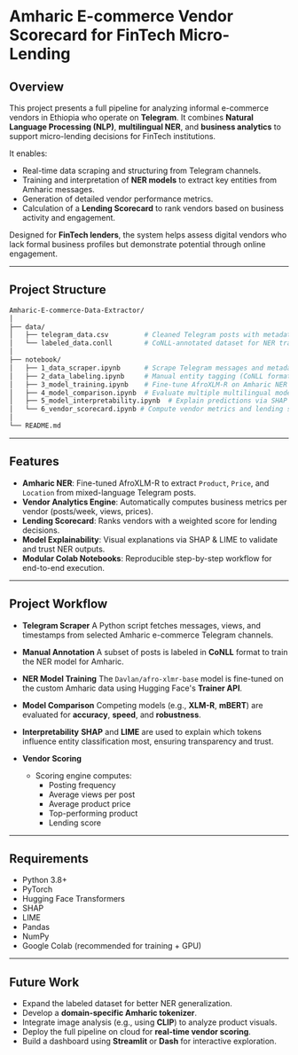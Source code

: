 # Amharic E-commerce Vendor Scorecard for FinTech Micro-Lending

## Overview

This project presents a full pipeline for analyzing informal e-commerce vendors in Ethiopia who operate on **Telegram**. It combines **Natural Language Processing (NLP)**, **multilingual NER**, and **business analytics** to support micro-lending decisions for FinTech institutions.

It enables:
- Real-time data scraping and structuring from Telegram channels.
- Training and interpretation of **NER models** to extract key entities from Amharic messages.
- Generation of detailed vendor performance metrics.
- Calculation of a **Lending Scorecard** to rank vendors based on business activity and engagement.

Designed for **FinTech lenders**, the system helps assess digital vendors who lack formal business profiles but demonstrate potential through online engagement.

---

## Project Structure

```bash
Amharic-E-commerce-Data-Extractor/
│
├── data/
│   ├── telegram_data.csv         # Cleaned Telegram posts with metadata
│   └── labeled_data.conll        # CoNLL-annotated dataset for NER training
│
├── notebook/
│   ├── 1_data_scraper.ipynb      # Scrape Telegram messages and metadata
│   ├── 2_data_labeling.ipynb     # Manual entity tagging (CoNLL format)
│   ├── 3_model_training.ipynb    # Fine-tune AfroXLM-R on Amharic NER task
│   ├── 4_model_comparison.ipynb  # Evaluate multiple multilingual models
│   ├── 5_model_interpretability.ipynb  # Explain predictions via SHAP & LIME
│   └── 6_vendor_scorecard.ipynb # Compute vendor metrics and lending score
│
└── README.md
```
---

## Features

- **Amharic NER**: Fine-tuned AfroXLM-R to extract `Product`, `Price`, and `Location` from mixed-language Telegram posts.
- **Vendor Analytics Engine**: Automatically computes business metrics per vendor (posts/week, views, prices).
- **Lending Scorecard**: Ranks vendors with a weighted score for lending decisions.
- **Model Explainability**: Visual explanations via SHAP & LIME to validate and trust NER outputs.
- **Modular Colab Notebooks**: Reproducible step-by-step workflow for end-to-end execution.

---

## Project Workflow

- **Telegram Scraper**
A Python script fetches messages, views, and timestamps from selected Amharic e-commerce Telegram channels.

- **Manual Annotation**
A subset of posts is labeled in **CoNLL** format to train the NER model for Amharic.

- **NER Model Training**
The `Davlan/afro-xlmr-base` model is fine-tuned on the custom Amharic data using Hugging Face's **Trainer API**.

- **Model Comparison**
Competing models (e.g., **XLM-R**, **mBERT**) are evaluated for **accuracy**, **speed**, and **robustness**.

- **Interpretability**
**SHAP** and **LIME** are used to explain which tokens influence entity classification most, ensuring transparency and trust.

- **Vendor Scoring**
  - Scoring engine computes:
    - Posting frequency  
    - Average views per post  
    - Average product price  
    - Top-performing product  
    - Lending score  


--- 

## Requirements

- Python 3.8+
- PyTorch
- Hugging Face Transformers
- SHAP
- LIME
- Pandas
- NumPy
- Google Colab (recommended for training + GPU)

---

## Future Work

- Expand the labeled dataset for better NER generalization.
- Develop a **domain-specific Amharic tokenizer**.
- Integrate image analysis (e.g., using **CLIP**) to analyze product visuals.
- Deploy the full pipeline on cloud for **real-time vendor scoring**.
- Build a dashboard using **Streamlit** or **Dash** for interactive exploration.
